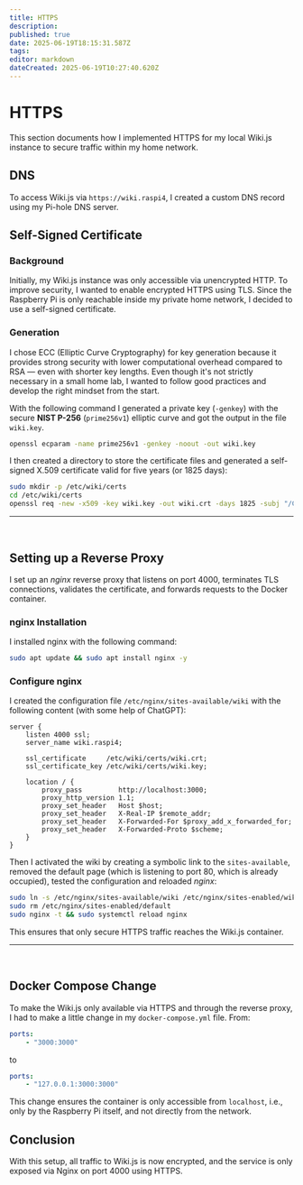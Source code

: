 ```yaml
---
title: HTTPS
description: 
published: true
date: 2025-06-19T18:15:31.587Z
tags: 
editor: markdown
dateCreated: 2025-06-19T10:27:40.620Z
---
```


# HTTPS
This section documents how I implemented HTTPS for my local Wiki.js instance to secure traffic within my home network.

## DNS
To access Wiki.js via `https://wiki.raspi4`, I created a custom DNS record using my Pi-hole DNS server.


## Self-Signed Certificate
### Background
Initially, my Wiki.js instance was only accessible via unencrypted HTTP. To improve security, I wanted to enable encrypted HTTPS using TLS. Since the Raspberry Pi is only reachable inside my private home network, I decided to use a self-signed certificate.

### Generation
I chose ECC (Elliptic Curve Cryptography) for key generation because it provides strong security with lower computational overhead compared to RSA — even with shorter key lengths.
Even though it's not strictly necessary in a small home lab, I wanted to follow good practices and develop the right mindset from the start.

With the following command I generated a private key (`-genkey`) with the secure **NIST P-256** (`prime256v1`) elliptic curve and got the output in the file `wiki.key`.

```bash
openssl ecparam -name prime256v1 -genkey -noout -out wiki.key
```

I then created a directory to store the certificate files and generated a self-signed X.509 certificate valid for five years (or 1825 days):


```bash
sudo mkdir -p /etc/wiki/certs
cd /etc/wiki/certs
openssl req -new -x509 -key wiki.key -out wiki.crt -days 1825 -subj "/CN=wiki.raspi4"
```

---
<br>

## Setting up a Reverse Proxy
I set up an *nginx* reverse proxy that listens on port 4000, terminates TLS connections, validates the certificate, and forwards requests to the Docker container.

### nginx Installation
I installed nginx with the following command:

```bash
sudo apt update && sudo apt install nginx -y
```

### Configure nginx
I created the configuration file `/etc/nginx/sites-available/wiki` with the following content (with some help of ChatGPT):

```nginx
server {
    listen 4000 ssl;
    server_name wiki.raspi4;

    ssl_certificate     /etc/wiki/certs/wiki.crt;
    ssl_certificate_key /etc/wiki/certs/wiki.key;

    location / {
        proxy_pass         http://localhost:3000;
        proxy_http_version 1.1;
        proxy_set_header   Host $host;
        proxy_set_header   X-Real-IP $remote_addr;
        proxy_set_header   X-Forwarded-For $proxy_add_x_forwarded_for;
        proxy_set_header   X-Forwarded-Proto $scheme;
    }
}
```

Then I activated the wiki by creating a symbolic link to the `sites-available`, removed the default page (which is listening to port 80, which is already occupied), tested the configuration and reloaded *nginx*:

```bash
sudo ln -s /etc/nginx/sites-available/wiki /etc/nginx/sites-enabled/wiki
sudo rm /etc/nginx/sites-enabled/default
sudo nginx -t && sudo systemctl reload nginx
```

This ensures that only secure HTTPS traffic reaches the Wiki.js container.

---
<br>

## Docker Compose Change
To make the Wiki.js only available via HTTPS and through the reverse proxy, I had to make a little change in my `docker-compose.yml` file.
From: 
```yaml
ports:
	- "3000:3000"
```
to 
```yaml
ports:
	- "127.0.0.1:3000:3000"
```

This change ensures the container is only accessible from `localhost`, i.e., only by the Raspberry Pi itself, and not directly from the network.

## Conclusion
With this setup, all traffic to Wiki.js is now encrypted, and the service is only exposed via Nginx on port 4000 using HTTPS.
